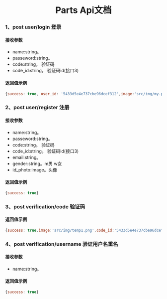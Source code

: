  <h1 align="center"> Parts Api文档</h1>


### 1、post user/login 登录
#### 接收参数
* name:string。
* passeword:string。
* code:string。 验证码
* code_id:string。 验证码id(接口3)
#### 返回值示例
``` javascript
{success: true, user_id: '5433d5e4e737cbe96dcef312',image:'src/img/my.png'}
```

### 2、post user/register 注册
#### 接收参数
* name:string。
* passeword:string。
* code:string。 验证码
* code_id:string。 验证码id(接口3)
* email:string。
* gender:string。m男 w女
* id_photo:image。头像

#### 返回值示例
``` javascript
{success: true}
```
### 3、post verification/code 验证码

#### 返回值示例
``` javascript
{success: true,image:'src/img/temp1.png',code_id:'5433d5e4e737cbe96dcef312'}
```
### 4、post verification/username 验证用户名重名
#### 接收参数
* name:string。

#### 返回值示例
``` javascript
{success: true}
```